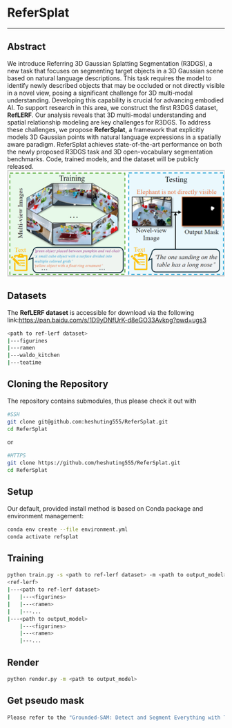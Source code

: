 # ReferSplat

---
## Abstract
We introduce Referring 3D Gaussian Splatting
Segmentation (R3DGS), a new task that focuses
on segmenting target objects in a 3D Gaussian
scene based on natural language descriptions.
This task requires the model to identify newly
described objects that may be occluded or not
directly visible in a novel view, posing a significant challenge for 3D multi-modal understanding. Developing this capability is crucial for advancing embodied AI. To support research in this
area, we construct the first R3DGS dataset, **RefLERF**. Our analysis reveals that 3D multi-modal
understanding and spatial relationship modeling
are key challenges for R3DGS. To address these
challenges, we propose **ReferSplat**, a framework
that explicitly models 3D Gaussian points with
natural language expressions in a spatially aware
paradigm. ReferSplat achieves state-of-the-art
performance on both the newly proposed R3DGS
task and 3D open-vocabulary segmentation benchmarks. Code, trained models, and the dataset will
be publicly released.
![ReferSplat Example](teaser.png)
## Datasets
The **RefLERF dataset** is accessible for download via the following link:https://pan.baidu.com/s/1D9yDNfUrK-d8eGO33Avkpg?pwd=ugs3
```bash
<path to ref-lerf dataset>
|---figurines
|---ramen
|---waldo_kitchen
|---teatime
```

## Cloning the Repository
The repository contains submodules, thus please check it out with
```bash
#SSH
git clone git@github.com:heshuting555/ReferSplat.git
cd ReferSplat
```
or
```bash
#HTTPS
git clone https://github.com/heshuting555/ReferSplat.git
cd ReferSplat
```
## Setup
Our default, provided install method is based on Conda package and environment management:
```bash
conda env create --file environment.yml
conda activate refsplat
```
## Training
```bash
python train.py -s <path to ref-lerf dataset> -m <path to output_model>
<ref-lerf>
|---<path to ref-lerf dataset>
|   |---<figurines>
|   |---<ramen>
|   |---...
|---<path to output_model>
    |---<figurines>
    |---<ramen>
    |---...
```

## Render
```bash
python render.py -m <path to output_model>
```

## Get pseudo mask
```bash
Please refer to the "Grounded-SAM: Detect and Segment Everything with Text Prompt" method in https://github.com/IDEA-Research/Grounded-Segment-Anything
```
